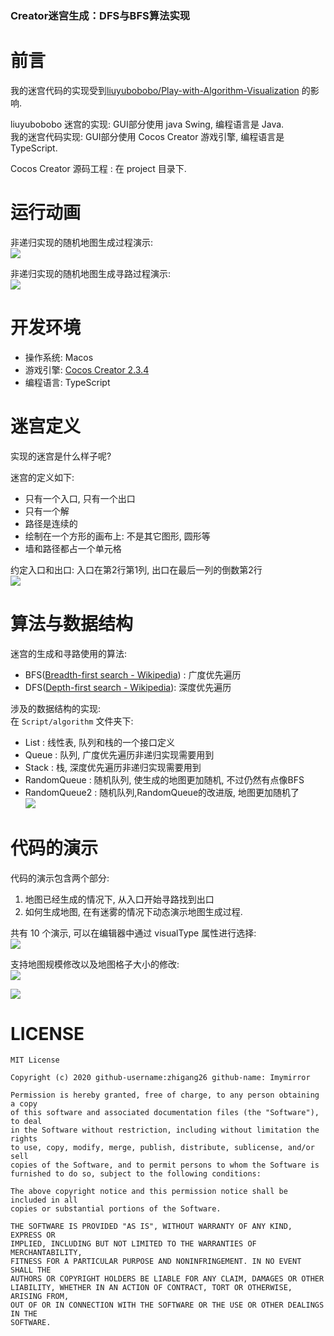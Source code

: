 ### Creator迷宫生成：DFS与BFS算法实现

# 前言  

我的迷宫代码的实现受到[liuyubobobo/Play-with-Algorithm-Visualization](https://github.com/liuyubobobo/Play-with-Algorithm-Visualization/tree/master/06-Maze-Generalization) 的影响.  

liuyubobobo 迷宫的实现: GUI部分使用 java Swing, 编程语言是 Java.  
我的迷宫代码实现: GUI部分使用 Cocos Creator 游戏引擎, 编程语言是 TypeScript.  

Cocos Creator 源码工程 : 在 project 目录下.  

# 运行动画  

非递归实现的随机地图生成过程演示:  
![](./Image/迷宫的寻路与程序生成/version2-generation.gif)  

非递归实现的随机地图生成寻路过程演示:  
![](./Image/迷宫的寻路与程序生成/version2-findpath.gif)  


# 开发环境  

- 操作系统: Macos  
- 游戏引擎: [Cocos Creator 2.3.4](https://www.cocos.com/creator)  
- 编程语言: TypeScript  

# 迷宫定义  

实现的迷宫是什么样子呢?   

迷宫的定义如下:  
- 只有一个入口, 只有一个出口  
- 只有一个解  
- 路径是连续的  
- 绘制在一个方形的画布上: 不是其它图形, 圆形等  
- 墙和路径都占一个单元格  

约定入口和出口: 入口在第2行第1列, 出口在最后一列的倒数第2行  
![](Image/迷宫的寻路与程序生成/2020-06-09-00-00-21.png)  

# 算法与数据结构  

迷宫的生成和寻路使用的算法:  
- BFS([Breadth-first search - Wikipedia](https://en.wikipedia.org/wiki/Breadth-first_search)) : 广度优先遍历  
- DFS([Depth-first search - Wikipedia](https://en.wikipedia.org/wiki/Depth-first_search)): 深度优先遍历  

涉及的数据结构的实现:  
在 `Script/algorithm` 文件夹下:  
- List : 线性表, 队列和栈的一个接口定义  
- Queue : 队列, 广度优先遍历非递归实现需要用到  
- Stack : 栈, 深度优先遍历非递归实现需要用到  
- RandomQueue : 随机队列, 使生成的地图更加随机, 不过仍然有点像BFS  
- RandomQueue2 : 随机队列,RandomQueue的改进版, 地图更加随机了  
![](Image/迷宫的寻路与程序生成/2020-06-09-00-18-43.png)  

# 代码的演示  

代码的演示包含两个部分:  
1. 地图已经生成的情况下, 从入口开始寻路找到出口  
2. 如何生成地图, 在有迷雾的情况下动态演示地图生成过程.  


共有 10 个演示, 可以在编辑器中通过 visualType 属性进行选择:  
![](Image/迷宫的寻路与程序生成/2020-06-09-00-05-53.png)  

支持地图规模修改以及地图格子大小的修改:  
![](Image/迷宫的寻路与程序生成/2020-06-09-00-08-45.png)  


![](./Image/wechat.jpg)

# LICENSE

```
MIT License

Copyright (c) 2020 github-username:zhigang26 github-name: Imymirror 

Permission is hereby granted, free of charge, to any person obtaining a copy
of this software and associated documentation files (the "Software"), to deal
in the Software without restriction, including without limitation the rights
to use, copy, modify, merge, publish, distribute, sublicense, and/or sell
copies of the Software, and to permit persons to whom the Software is
furnished to do so, subject to the following conditions:

The above copyright notice and this permission notice shall be included in all
copies or substantial portions of the Software.

THE SOFTWARE IS PROVIDED "AS IS", WITHOUT WARRANTY OF ANY KIND, EXPRESS OR
IMPLIED, INCLUDING BUT NOT LIMITED TO THE WARRANTIES OF MERCHANTABILITY,
FITNESS FOR A PARTICULAR PURPOSE AND NONINFRINGEMENT. IN NO EVENT SHALL THE
AUTHORS OR COPYRIGHT HOLDERS BE LIABLE FOR ANY CLAIM, DAMAGES OR OTHER
LIABILITY, WHETHER IN AN ACTION OF CONTRACT, TORT OR OTHERWISE, ARISING FROM,
OUT OF OR IN CONNECTION WITH THE SOFTWARE OR THE USE OR OTHER DEALINGS IN THE
SOFTWARE.
```
